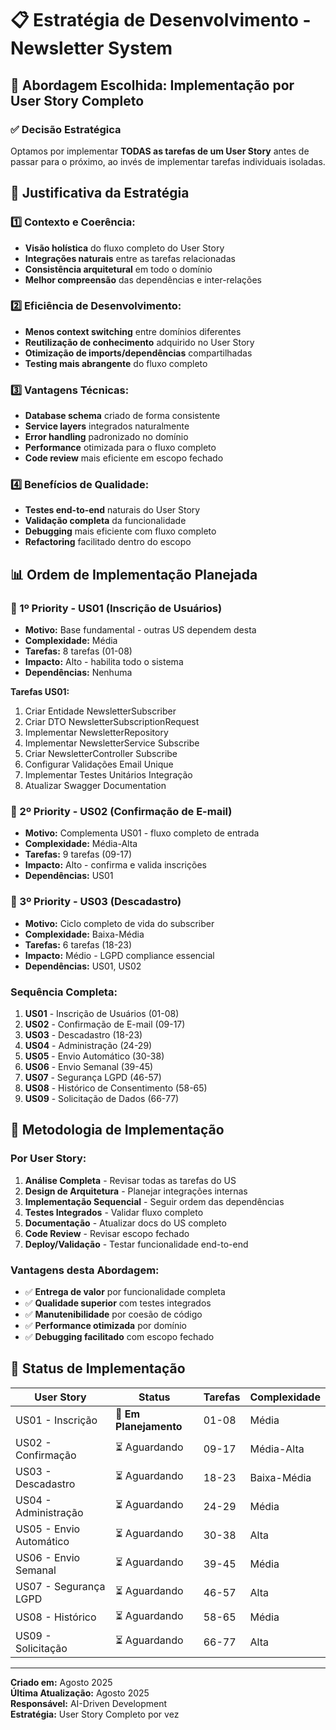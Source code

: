 # 📋 Estratégia de Desenvolvimento - Newsletter System

## 🎯 Abordagem Escolhida: Implementação por User Story Completo

### ✅ **Decisão Estratégica**
Optamos por implementar **TODAS as tarefas de um User Story** antes de passar para o próximo, ao invés de implementar tarefas individuais isoladas.

## 🤔 **Justificativa da Estratégia**

### **1️⃣ Contexto e Coerência:**
- **Visão holística** do fluxo completo do User Story
- **Integrações naturais** entre as tarefas relacionadas
- **Consistência arquitetural** em todo o domínio
- **Melhor compreensão** das dependências e inter-relações

### **2️⃣ Eficiência de Desenvolvimento:**
- **Menos context switching** entre domínios diferentes
- **Reutilização de conhecimento** adquirido no User Story
- **Otimização de imports/dependências** compartilhadas
- **Testing mais abrangente** do fluxo completo

### **3️⃣ Vantagens Técnicas:**
- **Database schema** criado de forma consistente
- **Service layers** integrados naturalmente  
- **Error handling** padronizado no domínio
- **Performance** otimizada para o fluxo completo
- **Code review** mais eficiente em escopo fechado

### **4️⃣ Benefícios de Qualidade:**
- **Testes end-to-end** naturais do User Story
- **Validação completa** da funcionalidade
- **Debugging** mais eficiente com fluxo completo
- **Refactoring** facilitado dentro do escopo

## 📊 **Ordem de Implementação Planejada**

### **🥇 1º Priority - US01 (Inscrição de Usuários)**
- **Motivo:** Base fundamental - outras US dependem desta
- **Complexidade:** Média 
- **Tarefas:** 8 tarefas (01-08)
- **Impacto:** Alto - habilita todo o sistema
- **Dependências:** Nenhuma

**Tarefas US01:**
1. Criar Entidade NewsletterSubscriber
2. Criar DTO NewsletterSubscriptionRequest
3. Implementar NewsletterRepository
4. Implementar NewsletterService Subscribe
5. Criar NewsletterController Subscribe
6. Configurar Validações Email Unique
7. Implementar Testes Unitários Integração
8. Atualizar Swagger Documentation

### **🥈 2º Priority - US02 (Confirmação de E-mail)**
- **Motivo:** Complementa US01 - fluxo completo de entrada
- **Complexidade:** Média-Alta
- **Tarefas:** 9 tarefas (09-17)
- **Impacto:** Alto - confirma e valida inscrições
- **Dependências:** US01

### **🥉 3º Priority - US03 (Descadastro)**
- **Motivo:** Ciclo completo de vida do subscriber
- **Complexidade:** Baixa-Média
- **Tarefas:** 6 tarefas (18-23)
- **Impacto:** Médio - LGPD compliance essencial
- **Dependências:** US01, US02

### **Sequência Completa:**
1. **US01** - Inscrição de Usuários (01-08)
2. **US02** - Confirmação de E-mail (09-17)
3. **US03** - Descadastro (18-23)
4. **US04** - Administração (24-29)
5. **US05** - Envio Automático (30-38)
6. **US06** - Envio Semanal (39-45)
7. **US07** - Segurança LGPD (46-57)
8. **US08** - Histórico de Consentimento (58-65)
9. **US09** - Solicitação de Dados (66-77)

## 🎯 **Metodologia de Implementação**

### **Por User Story:**
1. **Análise Completa** - Revisar todas as tarefas do US
2. **Design de Arquitetura** - Planejar integrações internas
3. **Implementação Sequencial** - Seguir ordem das dependências
4. **Testes Integrados** - Validar fluxo completo
5. **Documentação** - Atualizar docs do US completo
6. **Code Review** - Revisar escopo fechado
7. **Deploy/Validação** - Testar funcionalidade end-to-end

### **Vantagens desta Abordagem:**
- ✅ **Entrega de valor** por funcionalidade completa
- ✅ **Qualidade superior** com testes integrados
- ✅ **Manutenibilidade** por coesão de código
- ✅ **Performance otimizada** por domínio
- ✅ **Debugging facilitado** com escopo fechado

## 📝 **Status de Implementação**

| User Story | Status | Tarefas | Complexidade |
|------------|--------|---------|--------------|
| US01 - Inscrição | 🔄 **Em Planejamento** | 01-08 | Média |
| US02 - Confirmação | ⏳ Aguardando | 09-17 | Média-Alta |
| US03 - Descadastro | ⏳ Aguardando | 18-23 | Baixa-Média |
| US04 - Administração | ⏳ Aguardando | 24-29 | Média |
| US05 - Envio Automático | ⏳ Aguardando | 30-38 | Alta |
| US06 - Envio Semanal | ⏳ Aguardando | 39-45 | Média |
| US07 - Segurança LGPD | ⏳ Aguardando | 46-57 | Alta |
| US08 - Histórico | ⏳ Aguardando | 58-65 | Média |
| US09 - Solicitação | ⏳ Aguardando | 66-77 | Alta |

---

**Criado em:** Agosto 2025  
**Última Atualização:** Agosto 2025  
**Responsável:** AI-Driven Development  
**Estratégia:** User Story Completo por vez